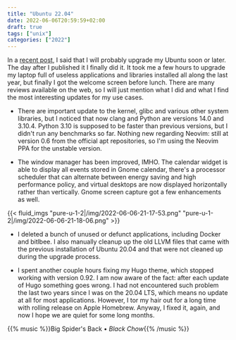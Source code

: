 ```yaml
---
title: "Ubuntu 22.04"
date: 2022-06-06T20:59:59+02:00
draft: true
tags: ["unix"]
categories: ["2022"]
---
```


In a [recent post](/post/unquantified-self-023/), I said that I will probably upgrade my Ubuntu soon or later. The day after I published it I finally did it. It took me a few hours to upgrade my laptop full of useless applications and libraries installed all along the last year, but finally I got the welcome screen before lunch. There are many reviews available on the web, so I will just mention what I did and what I find the most interesting updates for my use cases.

- There are important update to the kernel, glibc and various other system libraries, but I noticed that now clang and Python are versions 14.0 and 3.10.4. Python 3.10 is supposed to be faster than previous versions, but I didn't run any benchmarks so far. Nothing new regarding Neovim: still at version 0.6 from the official apt repositories, so I'm using the Neovim PPA for the unstable version.

- The window manager has been improved, IMHO. The calendar widget is able to display all events stored in Gnome calendar, there's a processor scheduler that can alternate between energy saving and high performance policy, and virtual desktops are now displayed horizontally rather than vertically. Gnome screen capture got a few enhancements as well.

{{< fluid_imgs
"pure-u-1-2|/img/2022-06-06-21-17-53.png"
"pure-u-1-2|/img/2022-06-06-21-18-06.png" >}}

- I deleted a bunch of unused or defunct applications, including Docker and bitlbee. I also manually cleanup up the old LLVM files that came with the previous installation of Ubuntu 20.04 and that were not cleaned up during the upgrade process.

- I spent another couple hours fixing my Hugo theme, which stopped working with version 0.92. I am now aware of the fact: after each update of Hugo something goes wrong. I had not encountered such problem the last two years since I was on the 20.04 LTS, which means no update at all for most applications. However, I tor my hair out for a long time with rolling release on Apple Homebrew. Anyway, I fixed it, again, and now I hope we are quiet for some long months.

{{% music %}}Big Spider's Back • _Black Chow_{{% /music %}}
